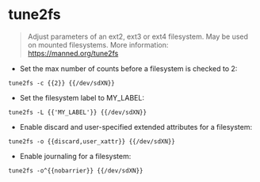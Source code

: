 # tune2fs

> Adjust parameters of an ext2, ext3 or ext4 filesystem.
> May be used on mounted filesystems.
> More information: <https://manned.org/tune2fs>

- Set the max number of counts before a filesystem is checked to 2:

`tune2fs -c {{2}} {{/dev/sdXN}}`

- Set the filesystem label to MY_LABEL:

`tune2fs -L {{'MY_LABEL'}} {{/dev/sdXN}}`

- Enable discard and user-specified extended attributes for a filesystem:

`tune2fs -o {{discard,user_xattr}} {{/dev/sdXN}}`

- Enable journaling for a filesystem:

`tune2fs -o^{{nobarrier}} {{/dev/sdXN}}`
